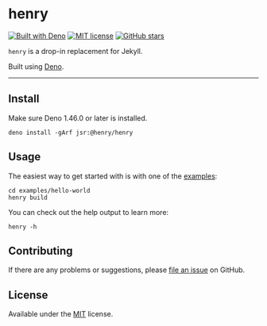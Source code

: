 # henry

[![Built with Deno](https://img.shields.io/badge/Built_with-Deno-default?logo=deno&logoColor=white)](https://deno.land)
[![MIT license](https://img.shields.io/github/license/symbitic/henry?label=License)](https://mit-license.org/)
[![GitHub stars](https://img.shields.io/github/stars/symbitic/henry?label=stars&logo=github&style=flat)](https://github.com/symbitic/henry)

`henry` is a drop-in replacement for Jekyll.

Built using [Deno](https://deno.land/).

---

<!-- TODO(alexshaw): add screenshot. -->

## Install

Make sure Deno 1.46.0 or later is installed.

```shell
deno install -gArf jsr:@henry/henry
```

## Usage

The easiest way to get started with is with one of the [examples](./examples):

```shell
cd examples/hello-world
henry build
```

You can check out the help output to learn more:

```shell
henry -h
```

## Contributing

If there are any problems or suggestions, please [file an issue](https://github.com/symbitic/henry/issues) on GitHub.

## License

Available under the [MIT](./LICENSE) license.